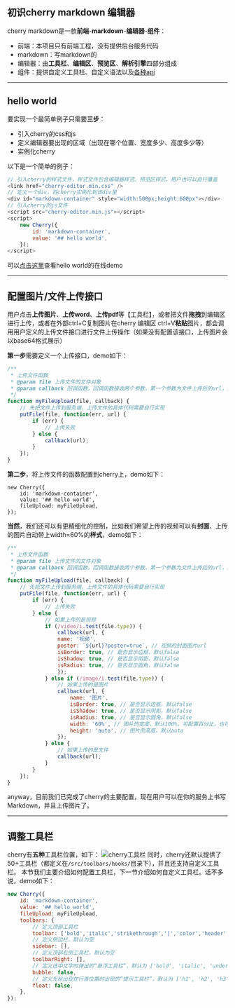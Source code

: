 ## 初识cherry markdown 编辑器
cherry markdown是一款**前端**-**markdown**-**编辑器**-**组件**：
- 前端：本项目只有前端工程，没有提供后台服务代码
- markdown：写markdown的
- 编辑器：由**工具栏**、**编辑区**、**预览区**、**解析引擎**四部分组成
- 组件：提供自定义工具栏、自定义语法以及[各种api](https://tencent.github.io/cherry-markdown/examples/api.html)

------

## hello world
要实现一个最简单例子只需要**三步**：
- 引入cherry的css和js
- 定义编辑器要出现的区域（出现在哪个位置、宽度多少、高度多少等）
- 实例化cherry

以下是一个简单的例子：
``` javascript
// 引入cherry的样式文件，样式文件包含编辑器样式、预览区样式，用户也可以自行覆盖
<link href="cherry-editor.min.css" /> 
// 定义一个div，将cherry实例化到该div里
<div id="markdown-container" style="width:500px;height:600px"></div> 
// 引入cherry的js文件
<script src="cherry-editor.min.js"></script> 
<script>
    new Cherry({
        id: 'markdown-container', 
        value: '## hello world', 
    });
</script>
```
可以[点击这里](https://tencent.github.io/cherry-markdown/examples/basic.html)查看hello world的在线demo

------

## 配置图片/文件上传接口
用户点击**上传图片**、**上传word**、**上传pdf**等【工具栏】，或者把文件**拖拽**到编辑区进行上传，或者在外部ctrl+C复制图片在cherry 编辑区 ctrl+V**粘贴**图片，都会调用用户定义的上传文件接口进行文件上传操作（如果没有配置该接口，上传图片会以base64格式展示）

**第一步**需要定义一个上传接口，demo如下：
```javascript
/**
 * 上传文件函数
 * @param file 上传文件的文件对象
 * @param callback 回调函数，回调函数接收两个参数，第一个参数为文件上传后的url，第二个参数可选，为额外配置信息
 */
function myFileUpload(file, callback) {
    // 先把文件上传到服务端，上传文件的具体代码需要自行实现
    putFile(file, function(err, url) {
        if (err) {
            // 上传失败
        } else {
            callback(url);
        }
    });
}
```
**第二步**，将上传文件的函数配置到cherry上，demo如下：
```
new Cherry({
    id: 'markdown-container', 
    value: '## hello world', 
    fileUpload: myFileUpload,
});
```
**当然**，我们还可以有更精细化的控制，比如我们希望上传的视频可以有**封面**、上传的图片自动带上width=60%的**样式**，demo如下：
```javascript
/**
 * 上传文件函数
 * @param file 上传文件的文件对象
 * @param callback 回调函数，回调函数接收两个参数，第一个参数为文件上传后的url，第二个参数可选，为额外配置信息
 */
function myFileUpload(file, callback) {
    // 先把文件上传到服务端，上传文件的具体代码需要自行实现
    putFile(file, function(err, url) {
        if (err) {
            // 上传失败
        } else {
            // 如果上传的是视频
            if (/video/i.test(file.type)) {
                callback(url, {
                name: '视频',
                poster: `${url}?poster=true`, // 视频的封面图片url
                isBorder: true, // 是否显示边框，默认false
                isShadow: true, // 是否显示阴影，默认false
                isRadius: true, // 是否显示圆角，默认false
                });
            } else if (/image/i.test(file.type)) {
                // 如果上传的是图片
                callback(url, {
                    name: '图片',
                    isBorder: true, // 是否显示边框，默认false
                    isShadow: true, // 是否显示阴影，默认false
                    isRadius: true, // 是否显示圆角，默认false
                    width: '60%', // 图片的宽度，默认100%，可配置百分比，也可配置像素值
                    height: 'auto', // 图片的高度，默认auto
                });
            } else {
                // 如果上传的是文件
                callback(url);
            }
        }
    });
}
```
anyway，目前我们已完成了cherry的主要配置，现在用户可以在你的服务上书写Markdown，并且上传图片了。

-----


## 调整工具栏
cherry有**五种**工具栏位置，如下：
![cherry工具栏](https://github.com/Tencent/cherry-markdown/assets/998441/fecbc23c-5e85-4072-9dc5-8c71faa9d700)
同时，cherry还默认提供了50+工具栏（都定义在`/src/toolbars/hooks/`目录下），并且还支持自定义工具栏。
本节我们主要介绍如何配置工具栏，下一节介绍如何自定义工具栏。话不多说，demo如下：
```javascript
new Cherry({
    id: 'markdown-container', 
    value: '## hello world', 
    fileUpload: myFileUpload,
    toolbars: {
        // 定义顶部工具栏
        toolbar: ['bold','italic','strikethrough','|','color','header','ruby','|','list','panel','detail'],
        // 定义侧边栏，默认为空
        sidebar: [],
        // 定义顶部右侧工具栏，默认为空
        toolbarRight: [],
        // 定义选中文字时弹出的“悬浮工具栏”，默认为 ['bold', 'italic', 'underline', 'strikethrough', 'sub', 'sup', 'quote', '|', 'size', 'color']
        bubble: false,
        // 定义光标出现在行首位置时出现的“提示工具栏”，默认为 ['h1', 'h2', 'h3', '|', 'checklist', 'quote', 'table', 'code']
        float: false,
    },
});
```
